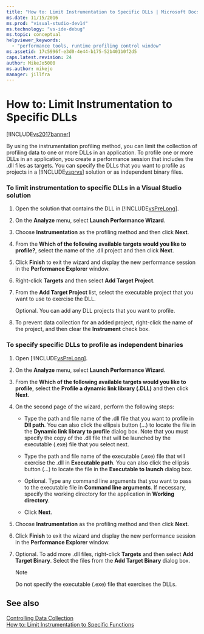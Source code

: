 ```yaml
---
title: "How to: Limit Instrumentation to Specific DLLs | Microsoft Docs"
ms.date: 11/15/2016
ms.prod: "visual-studio-dev14"
ms.technology: "vs-ide-debug"
ms.topic: conceptual
helpviewer_keywords: 
  - "performance tools, runtime profiling control window"
ms.assetid: 17c5996f-e3d0-4e44-b175-52b401b0f2d5
caps.latest.revision: 24
author: MikeJo5000
ms.author: mikejo
manager: jillfra
---
```

# How to: Limit Instrumentation to Specific DLLs
[!INCLUDE[vs2017banner](../includes/vs2017banner.md)]

By using the instrumentation profiling method, you can limit the collection of profiling data to one or more DLLs in an application. To profile one or more DLLs in an application, you create a performance session that includes the .dll files as targets. You can specify the DLLs that you want to profile as projects in a [!INCLUDE[vsprvs](../includes/vsprvs-md.md)] solution or as independent binary files.  
  
### To limit instrumentation to specific DLLs in a Visual Studio solution  
  
1. Open the solution that contains the DLL in [!INCLUDE[vsPreLong](../includes/vsprelong-md.md)].  
  
2. On the **Analyze** menu, select **Launch Performance Wizard**.  
  
3. Choose **Instrumentation** as the profiling method and then click **Next**.  
  
4. From the **Which of the following available targets would you like to profile?**, select the name of the .dll project and then click **Next**.  
  
5. Click **Finish** to exit the wizard and display the new performance session in the **Performance Explorer** window.  
  
6. Right-click **Targets** and then select **Add Target Project**.  
  
7. From the **Add Target Project** list, select the executable project that you want to use to exercise the DLL.  
  
     Optional. You can add any DLL projects that you want to profile.  
  
8. To prevent data collection for an added project, right-click the name of the project, and then clear the **Instrument** check box.  
  
### To specify specific DLLs to profile as independent binaries  
  
1. Open [!INCLUDE[vsPreLong](../includes/vsprelong-md.md)].  
  
2. On the **Analyze** menu, select **Launch Performance Wizard**.  
  
3. From the **Which of the following available targets would you like to profile**, select the **Profile a dynamic link library (.DLL)** and then click **Next**.  
  
4. On the second page of the wizard, perform the following steps:  
  
    - Type the path and file name of the .dll file that you want to profile in **Dll path**. You can also click the ellipsis button (...) to locate the file in the **Dynamic link library to profile** dialog box. Note that you must specify the copy of the .dll file that will be launched by the executable (.exe) file that you select next.  
  
    - Type the path and file name of the executable (.exe) file that will exercise the .dll in **Executable path**. You can also click the ellipsis button (...) to locate the file in the **Executable to launch** dialog box.  
  
    - Optional. Type any command line arguments that you want to pass to the executable file in **Command line arguments**. If necessary, specify the working directory for the application in **Working directory**.  
  
    - Click **Next**.  
  
5. Choose **Instrumentation** as the profiling method and then click **Next**.  
  
6. Click **Finish** to exit the wizard and display the new performance session in the **Performance Explorer** window.  
  
7. Optional. To add more .dll files, right-click **Targets** and then select **Add Target Binary**. Select the files from the **Add Target Binary** dialog box.  
  
    > [!NOTE]
    > Do not specify the executable (.exe) file that exercises the DLLs.  
  
## See also  
 [Controlling Data Collection](../profiling/controlling-data-collection.md)   
 [How to: Limit Instrumentation to Specific Functions](../profiling/how-to-limit-instrumentation-to-specific-functions.md)
